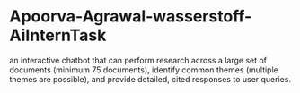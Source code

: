 # Apoorva-Agrawal-wasserstoff-AiInternTask
an interactive chatbot that can perform research across a large set of documents (minimum 75 documents), identify common themes (multiple themes are possible), and provide detailed, cited responses to user queries.
